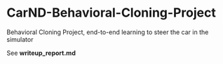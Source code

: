 # CarND-Behavioral-Cloning-Project
Behavioral Cloning Project, end-to-end learning to steer the car in the simulator

See **writeup_report.md**